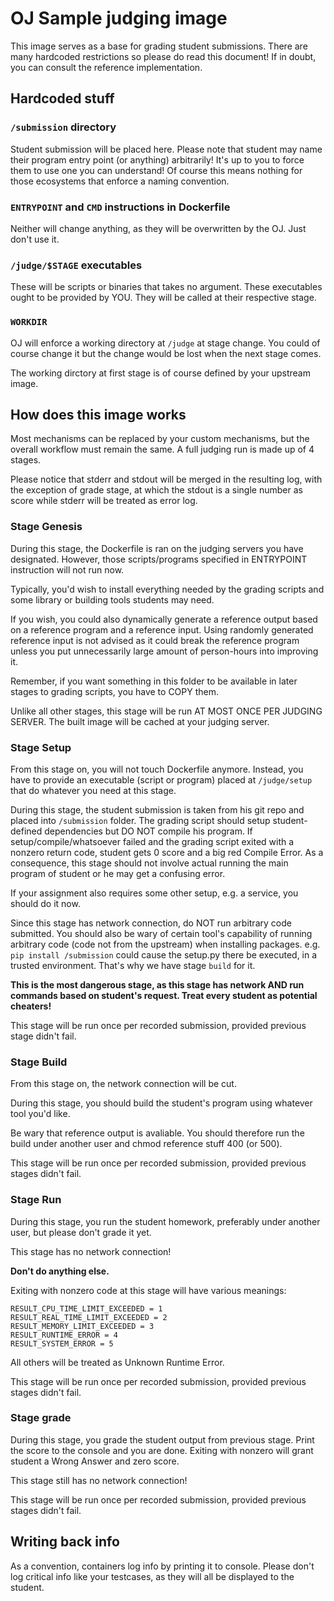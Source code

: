 # OJ Sample judging image

This image serves as a base for grading student submissions. 
There are many hardcoded restrictions so please do read this document! 
If in doubt, you can consult the reference implementation.

## Hardcoded stuff

### `/submission` directory

Student submission will be placed here. 
Please note that student may name their program entry point (or anything) arbitrarily! 
It's up to you to force them to use one you can understand! 
Of course this means nothing for those ecosystems that enforce a naming convention.

### `ENTRYPOINT` and `CMD` instructions in Dockerfile

Neither will change anything, as they will be overwritten by the OJ. Just don't use it.

### `/judge/$STAGE` executables

These will be scripts or binaries that takes no argument. 
These executables ought to be provided by YOU.
They will be called at their respective stage.

### `WORKDIR`

OJ will enforce a working directory at `/judge` at stage change. 
You could of course change it but the change would be lost when the next stage comes.

The working dirctory at first stage is of course defined by your upstream image.

## How does this image works

Most mechanisms can be replaced by your custom mechanisms, but the overall workflow must remain the same. A full judging run is made up of 4 stages.

Please notice that stderr and stdout will be merged in the resulting log, with the exception of grade stage, at which the stdout is a single number as score while stderr will be treated as error log.

### Stage Genesis

During this stage, the Dockerfile is ran on the judging servers you have designated. 
However, those scripts/programs specified in ENTRYPOINT instruction will not run now.

Typically, you'd wish to install everything needed by the grading scripts and some library or building tools students may need. 

If you wish, you could also dynamically generate a reference output based on a reference program and a reference input. Using randomly generated reference input is not advised as it could break the reference program unless you put unnecessarily large amount of person-hours into improving it.

Remember, if you want something in this folder to be available in later stages to grading scripts, you have to COPY them.

Unlike all other stages, this stage will be run AT MOST ONCE PER JUDGING SERVER. The built image will be cached at your judging server.

### Stage Setup

From this stage on, you will not touch Dockerfile anymore. 
Instead, you have to provide an executable (script or program) placed at `/judge/setup` that do whatever you need at this stage.

During this stage, the student submission is taken from his git repo and placed into `/submission` folder.
The grading script should setup student-defined dependencies but DO NOT compile his program. 
If setup/compile/whatsoever failed and the grading script exited with a nonzero return code, student gets 0 score and a big red Compile Error. 
As a consequence, this stage should not involve actual running the main program of student or he may get a confusing error.

If your assignment also requires some other setup, e.g. a service, you should do it now.

Since this stage has network connection, do NOT run arbitrary code submitted.
You should also be wary of certain tool's capability of running arbitrary code (code not from the upstream) when installing packages.
e.g. `pip install /submission` could cause the setup.py there be executed, in a trusted environment. 
That's why we have stage `build` for it.

**This is the most dangerous stage, as this stage has network AND run commands based on student's request. Treat every student as potential cheaters!**

This stage will be run once per recorded submission, provided previous stage didn't fail.

### Stage Build

From this stage on, the network connection will be cut.

During this stage, you should build the student's program using whatever tool you'd like.

Be wary that reference output is avaliable.
You should therefore run the build under another user and chmod reference stuff 400 (or 500).

This stage will be run once per recorded submission, provided previous stages didn't fail.

### Stage Run
During this stage, you run the student homework, preferably under another user, but please don't grade it yet. 

This stage has no network connection!

**Don't do anything else.**

Exiting with nonzero code at this stage will have various meanings:

    RESULT_CPU_TIME_LIMIT_EXCEEDED = 1
    RESULT_REAL_TIME_LIMIT_EXCEEDED = 2
    RESULT_MEMORY_LIMIT_EXCEEDED = 3
    RESULT_RUNTIME_ERROR = 4
    RESULT_SYSTEM_ERROR = 5

All others will be treated as Unknown Runtime Error.

This stage will be run once per recorded submission, provided previous stages didn't fail.

### Stage grade
During this stage, you grade the student output from previous stage. Print the score to the console and you are done. 
Exiting with nonzero will grant student a Wrong Answer and zero score.

This stage still has no network connection!
 
This stage will be run once per recorded submission, provided previous stages didn't fail.

## Writing back info

As a convention, containers log info by printing it to console. 
Please don't log critical info like your testcases, as they will all be displayed to the student.

